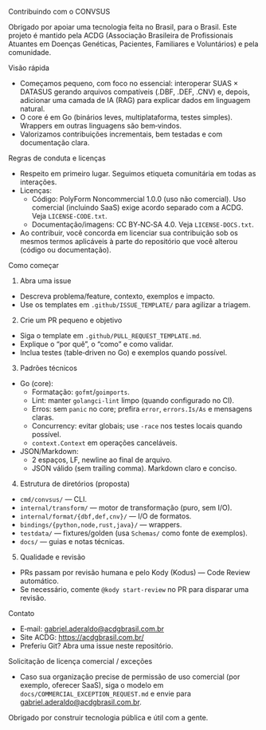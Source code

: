 Contribuindo com o CONVSUS

Obrigado por apoiar uma tecnologia feita no Brasil, para o Brasil. Este projeto é mantido pela ACDG (Associação Brasileira de Profissionais Atuantes em Doenças Genéticas, Pacientes, Familiares e Voluntários) e pela comunidade.

Visão rápida
- Começamos pequeno, com foco no essencial: interoperar SUAS × DATASUS gerando arquivos compatíveis (.DBF, .DEF, .CNV) e, depois, adicionar uma camada de IA (RAG) para explicar dados em linguagem natural.
- O core é em Go (binários leves, multiplataforma, testes simples). Wrappers em outras linguagens são bem‑vindos.
- Valorizamos contribuições incrementais, bem testadas e com documentação clara.

Regras de conduta e licenças
- Respeito em primeiro lugar. Seguimos etiqueta comunitária em todas as interações.
- Licenças:
  - Código: PolyForm Noncommercial 1.0.0 (uso não comercial). Uso comercial (incluindo SaaS) exige acordo separado com a ACDG. Veja `LICENSE-CODE.txt`.
  - Documentação/imagens: CC BY‑NC‑SA 4.0. Veja `LICENSE-DOCS.txt`.
- Ao contribuir, você concorda em licenciar sua contribuição sob os mesmos termos aplicáveis à parte do repositório que você alterou (código ou documentação).

Como começar
1) Abra uma issue
- Descreva problema/feature, contexto, exemplos e impacto.
- Use os templates em `.github/ISSUE_TEMPLATE/` para agilizar a triagem.

2) Crie um PR pequeno e objetivo
- Siga o template em `.github/PULL_REQUEST_TEMPLATE.md`.
- Explique o “por quê”, o “como” e como validar.
- Inclua testes (table‑driven no Go) e exemplos quando possível.

3) Padrões técnicos
- Go (core):
  - Formatação: `gofmt`/`goimports`.
  - Lint: manter `golangci-lint` limpo (quando configurado no CI).
  - Erros: sem `panic` no core; prefira `error`, `errors.Is/As` e mensagens claras.
  - Concurrency: evitar globais; use `-race` nos testes locais quando possível.
  - `context.Context` em operações canceláveis.
- JSON/Markdown:
  - 2 espaços, LF, newline ao final de arquivo.
  - JSON válido (sem trailing comma). Markdown claro e conciso.

4) Estrutura de diretórios (proposta)
- `cmd/convsus/` — CLI.
- `internal/transform/` — motor de transformação (puro, sem I/O).
- `internal/format/{dbf,def,cnv}/` — I/O de formatos.
- `bindings/{python,node,rust,java}/` — wrappers.
- `testdata/` — fixtures/golden (usa `Schemas/` como fonte de exemplos).
- `docs/` — guias e notas técnicas.

5) Qualidade e revisão
- PRs passam por revisão humana e pelo Kody (Kodus) — Code Review automático.
- Se necessário, comente `@kody start-review` no PR para disparar uma revisão.

Contato
- E‑mail: gabriel.aderaldo@acdgbrasil.com.br
- Site ACDG: https://acdgbrasil.com.br/
- Preferiu Git? Abra uma issue neste repositório.

Solicitação de licença comercial / exceções
- Caso sua organização precise de permissão de uso comercial (por exemplo, oferecer SaaS), siga o modelo em `docs/COMMERCIAL_EXCEPTION_REQUEST.md` e envie para gabriel.aderaldo@acdgbrasil.com.br.

Obrigado por construir tecnologia pública e útil com a gente.
